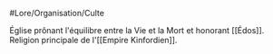 #Lore/Organisation/Culte

Église prônant l'équilibre entre la Vie et la Mort et honorant [[Édos]].
Religion principale de l'[[Empire Kinfordien]].